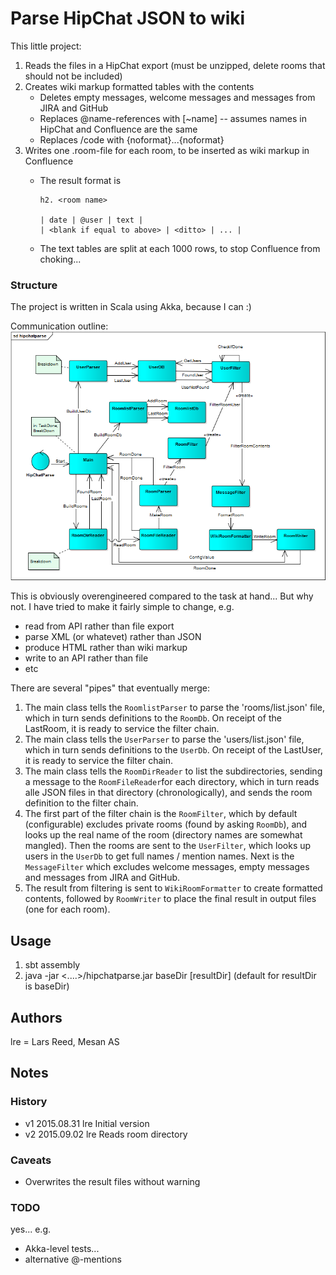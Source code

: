 # Parse HipChat JSON to wiki #
This little project:

1. Reads the files in a HipChat export (must be unzipped, delete rooms that should not be included)
2. Creates wiki markup formatted tables with the contents
    * Deletes empty messages, welcome messages and messages from JIRA and GitHub
    * Replaces @name-references with [~name] -- assumes names in HipChat and Confluence are the same
    * Replaces /code with {noformat}...{noformat}
3. Writes one .room-file for each room, to be inserted as wiki markup in Confluence
    * The result format is

        ```
        h2. <room name>
        
        | date | @user | text |
        | <blank if equal to above> | <ditto> | ... |
        ```

    * The text tables are split at each 1000 rows, to stop Confluence from choking...
    
### Structure ###

The project is written in Scala using Akka, because I can :)

Communication outline:
<img src="hipchatparse.png" />

This is obviously overengineered compared to the task at hand... But why not.
I have tried to make it fairly simple to change, e.g.

* read from API rather than file export
* parse XML (or whatevet) rather than JSON
* produce HTML rather than wiki markup
* write to an API rather than file
* etc

There are several "pipes" that eventually merge:

1. The main class tells the `RoomlistParser` to parse the 'rooms/list.json' file, which in turn sends definitions to the `RoomDb`.
 On receipt of the LastRoom, it is ready to service the filter chain.
2. The main class tells the `UserParser` to parse the 'users/list.json' file, which in turn sends definitions to the `UserDb`.
 On receipt of the LastUser, it is ready to service the filter chain.
3. The main class tells the `RoomDirReader` to list the subdirectories, sending a message to the
 `RoomFileReader`for each directory, which in turn reads alle JSON files in that directory (chronologically), and sends the room definition to the filter chain.
4. The first part of the filter chain is the `RoomFilter`, which by default (configurable) excludes private rooms (found by asking `RoomDb`), and looks up the real name of the room (directory names are somewhat mangled).
 Then the rooms are sent to the `UserFilter`, which looks up users in the `UserDb` to get full names / mention names.
 Next is the `MessageFilter` which excludes welcome messages, empty messages and messages from JIRA and GitHub.
5. The result from filtering is sent to `WikiRoomFormatter` to create formatted contents, followed by
 `RoomWriter` to place the final result in output files (one for each room).


## Usage ##

1. sbt assembly
2. java -jar &lt;....&gt;/hipchatparse.jar baseDir [resultDir]
  (default for resultDir is baseDir)

## Authors ##
lre = Lars Reed, Mesan AS

## Notes ##

### History ###
* v1 2015.08.31 lre Initial version
* v2 2015.09.02 lre Reads room directory

### Caveats ###
* Overwrites the result files without warning

### TODO ###
yes...  e.g. 

* Akka-level tests...
* alternative @-mentions
